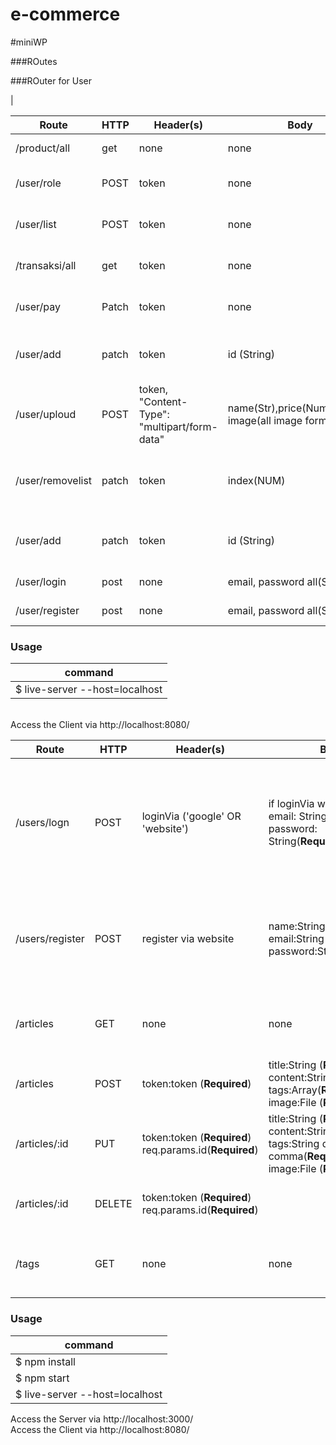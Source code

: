 # e-commerce

 #miniWP


###ROutes


###ROuter for User

| 






Route | HTTP | Header(s) | Body | Response | Description
------|------|-----------|------|----------|------------
/product/all| get | none |  none | all data product|array of object | all data
/user/role| POST | token | none| sukses status role user| get status role user
/user/list| POST | token | none| sukses status role user| get array of object list cart user
/transaksi/all| get | token | none|get all data transaksion| get array of object all transaksi 
/user/pay| Patch | token | none| sukses payment user| store transaksi to data base
/user/add| patch | token | id (String)| add item to cart | strore cart user selected to db
/user/uploud| POST | token, "Content-Type": "multipart/form-data" | name(Str),price(Num),tag(str), image(all image format)| post product|to posting product to dasbor
/user/removelist| patch | token | index(NUM)|remove item from cart | strore cart user selected update to db
/user/add| patch | token | id (String)| add item to cart | strore cart user selected to db
/user/login| post |none | email, password all(String)| login  |array of object
/user/register| post |none | email, password all(String)| register  |array of object
 



  



















### Usage
command |
------- |
$ live-server --host=localhost |

<br>
Access the Client via http://localhost:8080/





Route | HTTP | Header(s) | Body | Response | Description
------|------|-----------|------|----------|------------
/users/logn | POST | loginVia ('google' OR 'website') | if loginVia website: <br> email: String(**Required**), <br> password: String(**Required**) | Error: <br> Wrong username/password (fail login via website) <br> Success: <br> get a signin token <br> automatic signup if the user haven't signup (via google) | Signin into server
/users/register| POST | register via website | name:String(**Required**) <br> email:String(**Required**) <br> password:String(**Required**) <br> | Error: <br> Wrong email format <br> name, email, password (**Required**) <br> Email is unique <br> Success: <br> register new user | Register new user 
/articles | GET | none | none | error: <br> Internal Server Error <br> success: <br> articles success loaded | Get user articles
/articles | POST | token:token (**Required**) | title:String (**Required**) <br> content:String (**Required**) <br> tags:Array(**Required**) <br> image:File (**Required**) | error: <br> Internal server error <br> success: <br> Create new articles | Create articles
/articles/:id | PUT | token:token (**Required**) <br> req.params.id(**Required**) | title:String (**Required**) <br> content:String (**Required**) <br> tags:String delimited with comma(**Required**) <br> image:File (**Required**) | error: <br> Internal server error <br> success: <br> Update articles | Update articles
/articles/:id | DELETE | token:token (**Required**) <br> req.params.id(**Required**) | | error: <br> Internal server error <br> success: <br> Delete articles | Delete articles
/tags | GET | none | none | error: <br> Internal Server Error <br> success: <br> tags success loaded | Get all tags

### Usage
command |
------- |
$ npm install |
$ npm start |
$ live-server --host=localhost |

Access the Server via http://localhost:3000/
<br>
Access the Client via http://localhost:8080/
    
